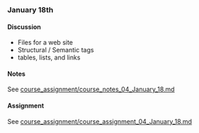 ### January 18th

#### Discussion
  * Files for a web site
  * Structural / Semantic tags
  * tables, lists, and links

#### Notes

See [course_assignment/course_notes_04_January_18.md](https://github.com/natenolting/BUAD-3283-E-Commerce-Web-Development/blob/spring2018/course_assignment/course_notes_04_January_18.md)

#### Assignment

See [course_assignment/course_assignment_04_January_18.md](https://github.com/natenolting/BUAD-3283-E-Commerce-Web-Development/blob/spring2018/course_assignment/course_assignment_04_January_18.md)
